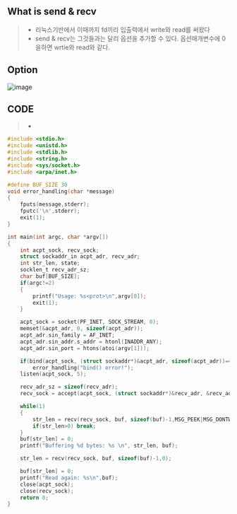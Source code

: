 ## What is send & recv
> * 리눅스기반에서 이때까지 fd끼리 입출력에서 write와 read를 써왔다
> * send & recv는 그것들과는 달리 옵션을 추가할 수 있다. 옵션매개변수에 0을하면 wrtie와 read와 같다.

## Option
![image](https://user-images.githubusercontent.com/79188587/167240924-06656d03-2746-47f3-a82f-b1827701a271.png)

## CODE
> * 
```c
#include <stdio.h>
#include <unistd.h>
#include <stdlib.h>
#include <string.h>
#include <sys/socket.h>
#include <arpa/inet.h>

#define BUF_SIZE 30
void error_handling(char *message)
{
    fputs(message,stderr);
    fputc('\n',stderr);
    exit(1);
}

int main(int argc, char *argv[])
{
    int acpt_sock, recv_sock;
    struct sockaddr_in acpt_adr, recv_adr;
    int str_len, state;
    socklen_t recv_adr_sz;
    char buf[BUF_SIZE];
    if(argc!=2)
    {
        printf("Usage: %s<prot>\n",argv[0]);
        exit(1);
    }

    acpt_sock = socket(PF_INET, SOCK_STREAM, 0);
    memset(&acpt_adr, 0, sizeof(acpt_adr));
    acpt_adr.sin_family = AF_INET;
    acpt_adr.sin_addr.s_addr = htonl(INADDR_ANY);
    acpt_adr.sin_port = htons(atoi(argv[1]));

    if(bind(acpt_sock, (struct sockaddr*)&acpt_adr, sizeof(acpt_adr))==-1)
        error_handling("bind() error!");
    listen(acpt_sock, 5);

    recv_adr_sz = sizeof(recv_adr);
    recv_sock = accept(acpt_sock, (struct sockaddr*)&recv_adr, &recv_adr_sz);

    while(1)
    {
        str_len = recv(recv_sock, buf, sizeof(buf)-1,MSG_PEEK|MSG_DONTWAIT);
        if(str_len>0) break;
    }
    buf[str_len] = 0;
    printf("Buffering %d bytes: %s \n", str_len, buf);

    str_len = recv(recv_sock, buf, sizeof(buf)-1,0);

    buf[str_len] = 0;
    printf("Read again: %s\n",buf);
    close(acpt_sock);
    close(recv_sock);
    return 0;
}

```
